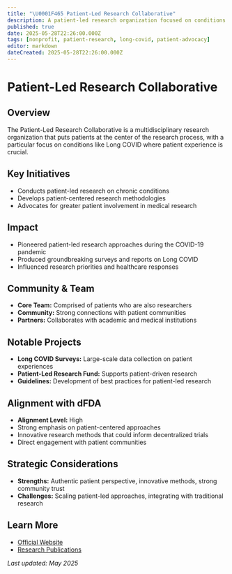 ```yaml
---
title: "\U0001F465 Patient-Led Research Collaborative"
description: A patient-led research organization focused on conditions like Long COVID through direct patient involvement
published: true
date: 2025-05-28T22:26:00.000Z
tags: [nonprofit, patient-research, long-covid, patient-advocacy]
editor: markdown
dateCreated: 2025-05-28T22:26:00.000Z
---
```


# Patient-Led Research Collaborative

## Overview

The Patient-Led Research Collaborative is a multidisciplinary research organization that puts patients at the center of the research process, with a particular focus on conditions like Long COVID where patient experience is crucial.

## Key Initiatives

- Conducts patient-led research on chronic conditions
- Develops patient-centered research methodologies
- Advocates for greater patient involvement in medical research

## Impact

- Pioneered patient-led research approaches during the COVID-19 pandemic
- Produced groundbreaking surveys and reports on Long COVID
- Influenced research priorities and healthcare responses

## Community & Team

- **Core Team:** Comprised of patients who are also researchers
- **Community:** Strong connections with patient communities
- **Partners:** Collaborates with academic and medical institutions

## Notable Projects

- **Long COVID Surveys:** Large-scale data collection on patient experiences
- **Patient-Led Research Fund:** Supports patient-driven research
- **Guidelines:** Development of best practices for patient-led research

## Alignment with dFDA

- **Alignment Level:** High
- Strong emphasis on patient-centered approaches
- Innovative research methods that could inform decentralized trials
- Direct engagement with patient communities

## Strategic Considerations

- **Strengths:** Authentic patient perspective, innovative methods, strong community trust
- **Challenges:** Scaling patient-led approaches, integrating with traditional research

## Learn More

- [Official Website](https://patientresearchcovid19.com/)
- [Research Publications](https://patientresearchcovid19.com/research/)

*Last updated: May 2025*
